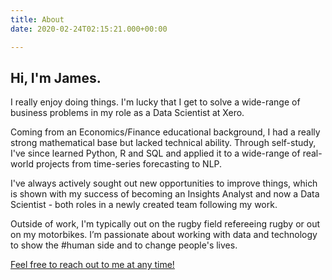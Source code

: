 ```yaml
---
title: About
date: 2020-02-24T02:15:21.000+00:00

---
```

## Hi, I'm James.

I really enjoy doing things. I'm lucky that I get to solve a wide-range of business problems in my role as a Data Scientist at Xero.

Coming from an Economics/Finance educational background, I had a really strong mathematical base but lacked technical ability. Through self-study, I've since learned Python, R and SQL and applied it to a wide-range of real-world projects from time-series forecasting to NLP.

I've always actively sought out new opportunities to improve things, which is shown with my success of becoming an Insights Analyst and now a Data Scientist - both roles in a newly created team following my work.

Outside of work, I'm typically out on the rugby field refereeing rugby or out on my motorbikes. I’m passionate about working with data and technology to show the #human side and to change people's lives.

[Feel free to reach out to me at any time!](mailto:jcallinicos@gmail.com)